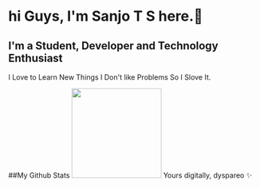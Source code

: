 # hi Guys, I'm  Sanjo T S here.👋

## I'm a Student, Developer and Technology Enthusiast
I Love to Learn New Things
I Don't like Problems So I Slove It.


##My Github Stats
<img height="180em" src="https://github-readme-stats.vercel.app/api?username=dyspareo&show_icons=true&hide_border=true&&count_private=true&include_all_commits=true" />
Yours digitally,
dyspareo ✨
